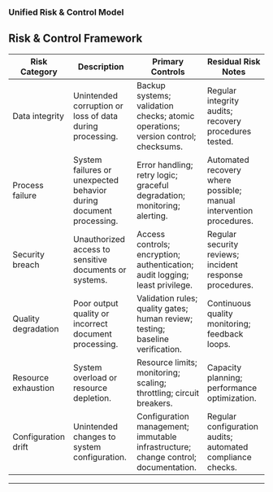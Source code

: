 ### Unified Risk & Control Model

## Risk & Control Framework

| Risk Category | Description | Primary Controls | Residual Risk Notes |
| ----- | ----- | ----- | ----- |
| Data integrity | Unintended corruption or loss of data during processing. | Backup systems; validation checks; atomic operations; version control; checksums. | Regular integrity audits; recovery procedures tested. |
| Process failure | System failures or unexpected behavior during document processing. | Error handling; retry logic; graceful degradation; monitoring; alerting. | Automated recovery where possible; manual intervention procedures. |
| Security breach | Unauthorized access to sensitive documents or systems. | Access controls; encryption; authentication; audit logging; least privilege. | Regular security reviews; incident response procedures. |
| Quality degradation | Poor output quality or incorrect document processing. | Validation rules; quality gates; human review; testing; baseline verification. | Continuous quality monitoring; feedback loops. |
| Resource exhaustion | System overload or resource depletion. | Resource limits; monitoring; scaling; throttling; circuit breakers. | Capacity planning; performance optimization. |
| Configuration drift | Unintended changes to system configuration. | Configuration management; immutable infrastructure; change control; documentation. | Regular configuration audits; automated compliance checks. |

<!-- Content will be populated from document processing -->

---
